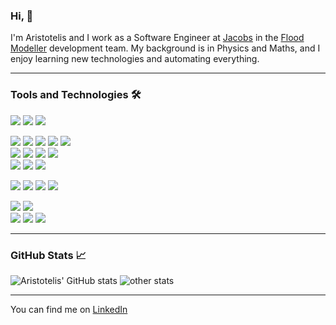### Hi, 👋

I'm Aristotelis and I work as a Software Engineer at [Jacobs](https://www.jacobs.com/) in the [Flood Modeller](https://www.floodmodeller.com/) development team. 
My background is in Physics and Maths, and I enjoy learning new technologies and automating everything.

-----------------

### Tools and Technologies 🛠️

![](https://img.shields.io/static/v1?label=OS&message=Linux&color=success&style=plastic&logo=Linux) 
![](https://img.shields.io/static/v1?label=OS&message=Windows&color=success&style=plastic&logo=Windows) 
![](https://img.shields.io/static/v1?label=OS&message=MacOS&color=success&style=plastic&logo=Apple) 

![](https://img.shields.io/static/v1?label=Code&message=C%2B%2b&color=informational&style=plastic&logo=c%2B%2B) 
![](https://img.shields.io/static/v1?label=Code&message=Fortran&color=informational&style=plastic&logo=Fortran) 
![](https://img.shields.io/static/v1?label=Code&message=Python&color=informational&style=plastic&logo=python) 
![](https://img.shields.io/static/v1?label=Code&message=C&color=informational&style=plastic&logo=c) 
![](https://img.shields.io/static/v1?label=Code&message=CUDA&color=informational&style=plastic&logo=nvidia) <br>
![](https://img.shields.io/static/v1?label=Code&message=R&color=informational&style=plastic&logo=R) 
![](https://img.shields.io/static/v1?label=Code&message=Matlab&color=informational&style=plastic&logo=mathworks) 
![](https://img.shields.io/static/v1?label=Code&message=Jupyter&color=informational&style=plastic&logo=jupyter) 
![](https://img.shields.io/static/v1?label=Code&message=SQLite&color=informational&style=plastic&logo=sqlite) <br>
![](https://img.shields.io/static/v1?label=Code&message=Processing&color=informational&style=plastic&logo=processingfoundation) 
![](https://img.shields.io/static/v1?label=Shell&message=Bash&color=informational&style=plastic&logo=gnu%20bash) 
![](https://img.shields.io/static/v1?label=Shell&message=PowerShell&color=informational&style=plastic&logo=powershell) 

![](https://img.shields.io/static/v1?label=Tools&message=Visual%20Studio&color=yellow&style=plastic&logo=visual%20studio) 
![](https://img.shields.io/static/v1?label=Tools&message=VS%20Code&color=yellow&style=plastic&logo=visual%20studio%20code) 
![](https://img.shields.io/static/v1?label=Tools&message=Intel%20VTune&color=yellow&style=plastic&logo=intel) 
![](https://img.shields.io/static/v1?label=Tools&message=nvprof&color=yellow&style=plastic&logo=nvidia) 

![](https://img.shields.io/static/v1?label=Productivity&message=Azure&color=green&style=plastic&logo=microsoft%20azure)
![](https://img.shields.io/static/v1?label=Productivity&message=Azure%20DevOps&color=green&style=plastic&logo=azure%20devops) <br>
![](https://img.shields.io/static/v1?label=Productivity&message=MSOffice&color=green&style=plastic&logo=microsoft%20office)
![](https://img.shields.io/static/v1?label=Productivity&message=LibreOffice&color=green&style=plastic&logo=libreoffice)
![](https://img.shields.io/static/v1?label=Productivity&message=Inkscape&color=green&style=plastic&logo=inkscape)

----------------


### GitHub Stats 📈

![Aristotelis' GitHub stats](https://github-readme-stats.vercel.app/api/top-langs/?username=aliakatas&theme=cobalt)
![other stats](https://github-readme-stats.vercel.app/api/top-langs/?username=aliakatas&size_weight=0.5&count_weight=0.5&theme=cobalt)


----------------

You can find me on [LinkedIn][1]


[1]: https://www.linkedin.com/in/aliakatas

